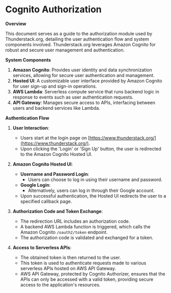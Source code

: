 # Cognito Authorization

**Overview**

This document serves as a guide to the authorization module used by Thunderstack.org, detailing the user authentication flow and system components involved. Thunderstack.org leverages Amazon Cognito for robust and secure user management and authentication.

**System Components**

1. **Amazon Cognito**: Provides user identity and data synchronization services, allowing for secure user authentication and management.
2. **Hosted UI**: A customizable user interface provided by Amazon Cognito for user sign-up and sign-in operations.
3. **AWS Lambda**: Serverless compute service that runs backend logic in response to events such as user authentication requests.
4. **API Gateway**: Manages secure access to APIs, interfacing between users and backend services like Lambda.

**Authentication Flow**

1. **User Interaction**:
   * Users start at the login page on [https://www.thunderstack.org/](https://www.thunderstack.org/).
   * Upon clicking the 'Login' or 'Sign Up' button, the user is redirected to the Amazon Cognito Hosted UI.
2. **Amazon Cognito Hosted UI**:
   * **Username and Password Login**:
     * Users can choose to log in using their username and password.
   * **Google Login**:
     * Alternatively, users can log in through their Google account.
   * Upon successful authentication, the Hosted UI redirects the user to a specified callback page.
3. **Authorization Code and Token Exchange**:
   * The redirection URL includes an authorization code.
   * A backend AWS Lambda function is triggered, which calls the Amazon Cognito `/oauth2/token` endpoint.
   * The authorization code is validated and exchanged for a token.
4.  **Access to Serverless APIs**:

    * The obtained token is then returned to the user.
    * This token is used to authenticate requests made to various serverless APIs hosted on AWS API Gateway.
    * AWS API Gateway, protected by Cognito Authorizer, ensures that the APIs can only be accessed with a valid token, providing secure access to the application's resources.

